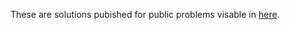 These are solutions pubished for public problems visable in [here](https://www.luogu.com.cn/user/581015#article.2).
